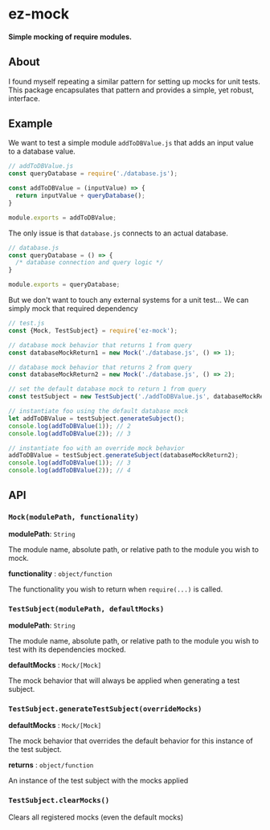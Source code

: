 # ez-mock

#### Simple mocking of require modules.

## About
I found myself repeating a similar pattern for setting up mocks for unit tests.  This package encapsulates that pattern and provides a simple, yet robust, interface.

## Example
We want to test a simple module `addToDBValue.js` that adds an input value to a database value.

```javascript
// addToDBValue.js
const queryDatabase = require('./database.js');

const addToDBValue = (inputValue) => {
  return inputValue + queryDatabase();
}

module.exports = addToDBValue;
```

The only issue is that `database.js` connects to an actual database.

```javascript
// database.js
const queryDatabase = () => {
  /* database connection and query logic */
}

module.exports = queryDatabase;
```
But we don't want to touch any external systems for a unit test...  We can simply mock that required dependency

```javascript
// test.js
const {Mock, TestSubject} = require('ez-mock');

// database mock behavior that returns 1 from query
const databaseMockReturn1 = new Mock('./database.js', () => 1);

// database mock behavior that returns 2 from query
const databaseMockReturn2 = new Mock('./database.js', () => 2);

// set the default database mock to return 1 from query
const testSubject = new TestSubject('./addToDBValue.js', databaseMockReturn1);

// instantiate foo using the default database mock
let addToDBValue = testSubject.generateSubject();
console.log(addToDBValue(1)); // 2
console.log(addToDBValue(2)); // 3

// instantiate foo with an override mock behavior
addToDBValue = testSubject.generateSubject(databaseMockReturn2);
console.log(addToDBValue(1)); // 3
console.log(addToDBValue(2)); // 4
```

## API

### `Mock(modulePath, functionality)`

__modulePath__: `String`

The module name, absolute path, or relative path to the module you wish to mock.

__functionality__ : `object/function`

The functionality you wish to return when `require(...)` is called.

### `TestSubject(modulePath, defaultMocks)`

__modulePath__: `String`

The module name, absolute path, or relative path to the module you wish to test with its dependencies mocked.

__defaultMocks__ : `Mock/[Mock]`

The mock behavior that will always be applied when generating a test subject.

### `TestSubject.generateTestSubject(overrideMocks)`

__defaultMocks__ : `Mock/[Mock]`

The mock behavior that overrides the default behavior for this instance of the test subject.

__returns__ : `object/function`

An instance of the test subject with the mocks applied

### `TestSubject.clearMocks()`

Clears all registered mocks (even the default mocks)

